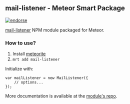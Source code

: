 ## mail-listener - Meteor Smart Package
[![endorse](https://api.coderwall.com/benjaminrh/endorsecount.png)](https://coderwall.com/benjaminrh)

[mail-listener](https://npmjs.org/package/mail-listener) NPM module packaged for Meteor.

### How to use?

1. Install [meteorite](https://github.com/oortcloud/meteorite)
2. `mrt add mail-listener`

Initialize with:

	var mailListener = new MailListener({
		// options...
	});

More documentation is available at the [module's repo](https://github.com/circuithub/mail-listener).